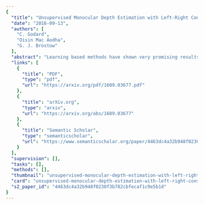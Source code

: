 ```yaml
---
{
  "title": "Unsupervised Monocular Depth Estimation with Left-Right Consistency",
  "date": "2016-09-13",
  "authors": [
    "C. Godard",
    "Oisin Mac Aodha",
    "G. J. Brostow"
  ],
  "abstract": "Learning based methods have shown very promising results for the task of depth estimation in single images. However, most existing approaches treat depth prediction as a supervised regression problem and as a result, require vast quantities of corresponding ground truth depth data for training. Just recording quality depth data in a range of environments is a challenging problem. In this paper, we innovate beyond existing approaches, replacing the use of explicit depth data during training with easier-to-obtain binocular stereo footage. We propose a novel training objective that enables our convolutional neural network to learn to perform single image depth estimation, despite the absence of ground truth depth data. Ex-ploiting epipolar geometry constraints, we generate disparity images by training our network with an image reconstruction loss. We show that solving for image reconstruction alone results in poor quality depth images. To overcome this problem, we propose a novel training loss that enforces consistency between the disparities produced relative to both the left and right images, leading to improved performance and robustness compared to existing approaches. Our method produces state of the art results for monocular depth estimation on the KITTI driving dataset, even outperforming supervised methods that have been trained with ground truth depth.",
  "links": [
    {
      "title": "PDF",
      "type": "pdf",
      "url": "https://arxiv.org/pdf/1609.03677.pdf"
    },
    {
      "title": "arXiv.org",
      "type": "arxiv",
      "url": "https://arxiv.org/abs/1609.03677"
    },
    {
      "title": "Semantic Scholar",
      "type": "semanticscholar",
      "url": "https://www.semanticscholar.org/paper/4463dc4a32b948f0230f3b782cbfecaf1c9e5b1d"
    }
  ],
  "supervision": [],
  "tasks": [],
  "methods": [],
  "thumbnail": "unsupervised-monocular-depth-estimation-with-left-right-consistency-thumb.jpg",
  "card": "unsupervised-monocular-depth-estimation-with-left-right-consistency-card.jpg",
  "s2_paper_id": "4463dc4a32b948f0230f3b782cbfecaf1c9e5b1d"
}
---
```


